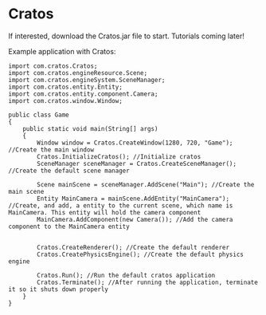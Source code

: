 # Cratos

If interested, download the Cratos.jar file to start.
Tutorials coming later!


Example application with Cratos:

    import com.cratos.Cratos;
    import com.cratos.engineResource.Scene;
    import com.cratos.engineSystem.SceneManager;
    import com.cratos.entity.Entity;
    import com.cratos.entity.component.Camera;
    import com.cratos.window.Window;
    
    public class Game
    {
        public static void main(String[] args)
        {
            Window window = Cratos.CreateWindow(1280, 720, "Game"); //Create the main window
            Cratos.InitializeCratos(); //Initialize cratos
            SceneManager sceneManager = Cratos.CreateSceneManager(); //Create the default scene manager

            Scene mainScene = sceneManager.AddScene("Main"); //Create the main scene
            Entity MainCamera = mainScene.AddEntity("MainCamera"); //Create, and add, a entity to the current scene, which name is MainCamera. This entity will hold the camera component
            MainCamera.AddComponent(new Camera()); //Add the camera component to the MainCamera entity


            Cratos.CreateRenderer(); //Create the default renderer
            Cratos.CreatePhysicsEngine(); //Create the default physics engine

            Cratos.Run(); //Run the default cratos application
            Cratos.Terminate(); //After running the application, terminate it so it shuts down properly
        }
    }
